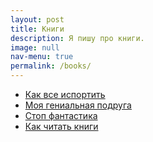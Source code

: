 ```yaml
---
layout: post
title: Книги
description: Я пишу про книги.
image: null
nav-menu: true
permalink: /books/
---
```


* [Как все испортить](2020-11-24-kak-vse-isportit.md)
* [Моя гениальная подруга](2020-11-23-my-brilliant-friend.md)
* [Стоп фантастика](2020-11-22-stop-fantastika.md)
* [Как читать книги](2020-11-20-kak-chitat-knigi.md)

